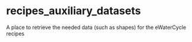 # recipes_auxiliary_datasets
A place to retrieve the needed data (such as shapes) for the eWaterCycle recipes
